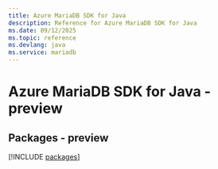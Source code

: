 ```yaml
---
title: Azure MariaDB SDK for Java
description: Reference for Azure MariaDB SDK for Java
ms.date: 09/12/2025
ms.topic: reference
ms.devlang: java
ms.service: mariadb
---
```

# Azure MariaDB SDK for Java - preview
## Packages - preview
[!INCLUDE [packages](mariadb-index.md)]